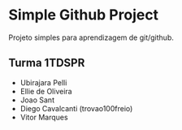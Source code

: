 # Simple Github Project

Projeto simples para aprendizagem de git/github.


## Turma 1TDSPR

+ Ubirajara Pelli
+ Ellie de Oliveira
+ Joao Sant
+ Diego Cavalcanti (trovao100freio)
+ Vitor Marques

